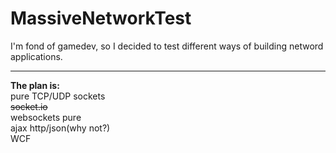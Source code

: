 # MassiveNetworkTest

I'm fond of gamedev, so I decided to test different ways of building netword applications.

<hr />

<b>The plan is:</b><br>
pure TCP/UDP sockets<br>
<strike>socket.io<br></strike>
websockets pure<br>
ajax http/json(why not?)<br>
WCF<br>
